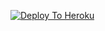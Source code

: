
[![Deploy To Heroku](https://www.herokucdn.com/deploy/button.svg)](https://heroku.com/deploy?template=https://github.com/mhdeiiking/hack)

